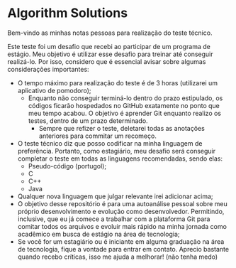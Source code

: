 # Algorithm Solutions

Bem-vindo as minhas notas pessoas para realização do teste técnico.

Este teste foi um desafio que recebi ao participar de um programa de estágio. Meu objetivo é utilizar esse desafio para treinar até conseguir realizá-lo. Por isso, considero que é essencial avisar sobre algumas considerações importantes:

* O tempo máximo para realização do teste é de 3 horas (utilizarei um aplicativo de pomodoro);
  * Enquanto não conseguir terminá-lo dentro do prazo estipulado, os códigos ficarão hospedados no GitHub exatamente no ponto que meu tempo acabou. O objetivo é aprender Git enquanto realizo os testes, dentro de um prazo determinado.
    * Sempre que refizer o teste, deletarei todas as anotações anteriores para commitar um recomeço.
* O teste técnico diz que posso codificar na minha linguagem de preferência. Portanto, como estagiário, meu desafio será conseguir completar o teste em todas as linguagens recomendadas, sendo elas:
  * Pseudo-código (portugol);
  * C
  * C++
  * Java
* Qualquer nova linguagem que julgar relevante irei adicionar acima;
* O objetivo desse repositório é para uma autoanálise pessoal sobre meu próprio desenvolvimento e evolução como desenvolvedor. Permitindo, inclusive, que eu já comece a trabalhar com a plataforma Git para comitar todos os arquivos e evoluir mais rápido na minha jornada como acadêmico em busca de estágio na área de tecnologia;
* Se você for um estagiário ou é iniciante em alguma graduação na área de tecnologia, fique a vontade para entrar em contato. Aprecio bastante quando recebo críticas, isso me ajuda a melhorar! (não tenha medo)

